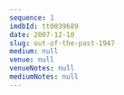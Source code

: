 ```yaml
---
sequence: 1
imdbId: tt0039689
date: 2007-12-10
slug: out-of-the-past-1947
medium: null
venue: null
venueNotes: null
mediumNotes: null
---
```



